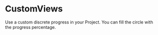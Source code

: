 # CustomViews

Use a custom discrete progress in your Project.
You can fill the circle with the progress percentage.
